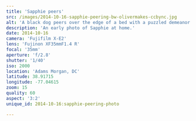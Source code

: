 ```yaml
---
title: 'Sapphie peers'
src: /images/2014-10-16-sapphie-peering-bw-olivermakes-ccbync.jpg
alt: 'A black dog peers over the edge of a bed with a puzzled demeanor.'
description: 'An early photo of Sapphie at home.'
date: 2014-10-16
camera: 'Fujifilm X-E2'
lens: 'Fujinon XF35mmF1.4 R'
focal: '35mm'
aperture: 'f/2.8'
shutter: '1/40'
iso: 2000
location: 'Adams Morgan, DC'
latitude: 38.91715
longitude: -77.04615
zoom: 15
quality: 60
aspect: '3:2'
unique_id: 2014-10-16:sapphie-peering-photo

---
```

